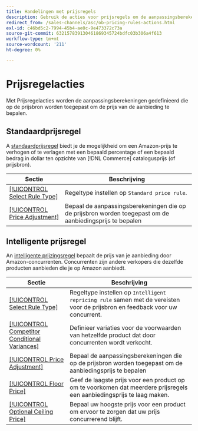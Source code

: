 ```yaml
---
title: Handelingen met prijsregels
description: Gebruik de acties voor prijsregels om de aanpassingsberekeningen te definiëren die op de prijsbron worden toegepast om de Amazon-prijs voor de aanbieding te bepalen.
redirect_from: /sales-channels/asc/ob-pricing-rules-actions.html
exl-id: c46bd5c2-7994-45b4-ae0c-9e473372c73a
source-git-commit: 632157839130461869345724bdfc03b306a4f613
workflow-type: tm+mt
source-wordcount: '211'
ht-degree: 0%

---
```


# Prijsregelacties

Met Prijsregelacties worden de aanpassingsberekeningen gedefinieerd die op de prijsbron worden toegepast om de prijs van de aanbieding te bepalen.

## Standaardprijsregel

A [standaardprijsregel](./standard-price-rules.md) biedt je de mogelijkheid om een Amazon-prijs te verhogen of te verlagen met een bepaald percentage of een bepaald bedrag in dollar ten opzichte van [!DNL Commerce] catalogusprijs (of prijsbron).

| Sectie | Beschrijving |
|--- |--- |
| [[!UICONTROL Select Rule Type]](./standard-price-rules.md) | Regeltype instellen op `Standard price rule`. |
| [[!UICONTROL Price Adjustment]](./standard-price-rules.md) | Bepaal de aanpassingsberekeningen die op de prijsbron worden toegepast om de aanbiedingsprijs te bepalen |

## Intelligente prijsregel

An [intelligente prijzingsregel](./intelligent-repricing-rules.md) bepaalt de prijs van je aanbieding door Amazon-concurrenten. Concurrenten zijn andere verkopers die dezelfde producten aanbieden die je op Amazon aanbiedt.

| Sectie | Beschrijving |
|--- |--- |
| [[!UICONTROL Select Rule Type]](./intelligent-repricing-rules.md) | Regeltype instellen op `Intelligent repricing rule` samen met de vereisten voor de prijsbron en feedback voor uw concurrent. |
| [[!UICONTROL Competitor Conditional Variances]](./competitor-conditional-variances.md) | Definieer variaties voor de voorwaarden van hetzelfde product dat door concurrenten wordt verkocht. |
| [[!UICONTROL Price Adjustment]](./price-adjustment.md) | Bepaal de aanpassingsberekeningen die op de prijsbron worden toegepast om de aanbiedingsprijs te bepalen |
| [[!UICONTROL Floor Price]](./floor-price.md) | Geef de laagste prijs voor een product op om te voorkomen dat meerdere prijsregels een aanbiedingsprijs te laag maken. |
| [[!UICONTROL Optional Ceiling Price]](./optional-ceiling-price.md) | Bepaal uw hoogste prijs voor een product om ervoor te zorgen dat uw prijs concurrerend blijft. |
